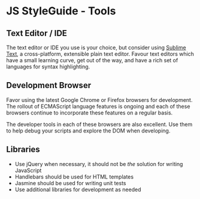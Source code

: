 JS StyleGuide - Tools
=====================

## Text Editor / IDE

The text editor or IDE you use is your choice, but consider using [Sublime Text](http://www.sublimetext.com/3), a cross-platform, extensible plain text editor. Favour text editors which have a small learning curve, get out of the way, and have a rich set of languages for syntax highlighting.

## Development Browser

Favor using the latest Google Chrome or Firefox browsers for development. The rollout of ECMAScript language features is ongoing and each of these browsers continue to incorporate these features on a regular basis.

The developer tools in each of these browsers are also excellent.  Use them to help debug your scripts and explore the DOM when developing.

## Libraries

* Use jQuery when necessary, it should not be *the* solution for writing JavaScript
* Handlebars should be used for HTML templates
* Jasmine should be used for writing unit tests
* Use additional libraries for development as needed
